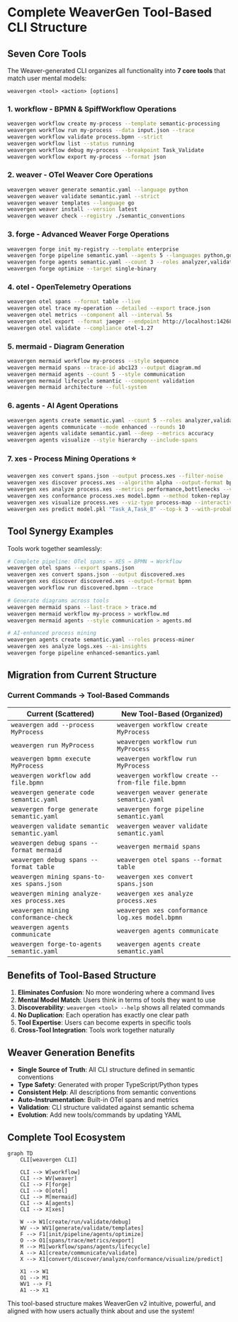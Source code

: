# Complete WeaverGen Tool-Based CLI Structure

## Seven Core Tools

The Weaver-generated CLI organizes all functionality into **7 core tools** that match user mental models:

```
weavergen <tool> <action> [options]
```

### 1. **workflow** - BPMN & SpiffWorkflow Operations
```bash
weavergen workflow create my-process --template semantic-processing
weavergen workflow run my-process --data input.json --trace
weavergen workflow validate process.bpmn --strict
weavergen workflow list --status running
weavergen workflow debug my-process --breakpoint Task_Validate
weavergen workflow export my-process --format json
```

### 2. **weaver** - OTel Weaver Core Operations  
```bash
weavergen weaver generate semantic.yaml --language python
weavergen weaver validate semantic.yaml --strict
weavergen weaver templates --language go
weavergen weaver install --version latest
weavergen weaver check --registry ./semantic_conventions
```

### 3. **forge** - Advanced Weaver Forge Operations
```bash
weavergen forge init my-registry --template enterprise
weavergen forge pipeline semantic.yaml --agents 5 --languages python,go
weavergen forge agents semantic.yaml --count 3 --roles analyzer,validator
weavergen forge optimize --target single-binary
```

### 4. **otel** - OpenTelemetry Operations
```bash
weavergen otel spans --format table --live
weavergen otel trace my-operation --detailed --export trace.json
weavergen otel metrics --component all --interval 5s
weavergen otel export --format jaeger --endpoint http://localhost:14268
weavergen otel validate --compliance otel-1.27
```

### 5. **mermaid** - Diagram Generation
```bash
weavergen mermaid workflow my-process --style sequence
weavergen mermaid spans --trace-id abc123 --output diagram.md
weavergen mermaid agents --count 5 --style communication
weavergen mermaid lifecycle semantic --component validation
weavergen mermaid architecture --full-system
```

### 6. **agents** - AI Agent Operations
```bash
weavergen agents create semantic.yaml --count 5 --roles analyzer,validator
weavergen agents communicate --mode enhanced --rounds 10
weavergen agents validate semantic.yaml --deep --metrics accuracy
weavergen agents visualize --style hierarchy --include-spans
```

### 7. **xes** - Process Mining Operations ⭐ 
```bash
weavergen xes convert spans.json --output process.xes --filter-noise
weavergen xes discover process.xes --algorithm alpha --output-format bpmn
weavergen xes analyze process.xes --metrics performance,bottlenecks --visualize
weavergen xes conformance process.xes model.bpmn --method token-replay --detailed
weavergen xes visualize process.xes --viz-type process-map --interactive
weavergen xes predict model.pkl "Task_A,Task_B" --top-k 3 --with-probability
```

## Tool Synergy Examples

Tools work together seamlessly:

```bash
# Complete pipeline: OTel spans → XES → BPMN → Workflow
weavergen otel spans --export spans.json
weavergen xes convert spans.json --output discovered.xes
weavergen xes discover discovered.xes --output-format bpmn
weavergen workflow run discovered.bpmn --trace

# Generate diagrams across tools
weavergen mermaid spans --last-trace > trace.md
weavergen mermaid workflow my-process > workflow.md  
weavergen mermaid agents --style communication > agents.md

# AI-enhanced process mining
weavergen agents create semantic.yaml --roles process-miner
weavergen xes analyze logs.xes --ai-insights
weavergen forge pipeline enhanced-semantics.yaml
```

## Migration from Current Structure

### Current Commands → Tool-Based Commands

| Current (Scattered) | New Tool-Based (Organized) |
|---------------------|----------------------------|
| `weavergen add --process MyProcess` | `weavergen workflow create MyProcess` |
| `weavergen run MyProcess` | `weavergen workflow run MyProcess` |
| `weavergen bpmn execute MyProcess` | `weavergen workflow run MyProcess` |
| `weavergen workflow add file.bpmn` | `weavergen workflow create --from-file file.bpmn` |
| `weavergen generate code semantic.yaml` | `weavergen weaver generate semantic.yaml` |
| `weavergen forge generate semantic.yaml` | `weavergen forge pipeline semantic.yaml` |
| `weavergen validate semantic semantic.yaml` | `weavergen weaver validate semantic.yaml` |
| `weavergen debug spans --format mermaid` | `weavergen mermaid spans` |
| `weavergen debug spans --format table` | `weavergen otel spans --format table` |
| `weavergen mining spans-to-xes spans.json` | `weavergen xes convert spans.json` |
| `weavergen mining analyze-xes process.xes` | `weavergen xes analyze process.xes` |
| `weavergen mining conformance-check` | `weavergen xes conformance log.xes model.bpmn` |
| `weavergen agents communicate` | `weavergen agents communicate` |
| `weavergen forge-to-agents semantic.yaml` | `weavergen agents create semantic.yaml` |

## Benefits of Tool-Based Structure

1. **Eliminates Confusion**: No more wondering where a command lives
2. **Mental Model Match**: Users think in terms of tools they want to use
3. **Discoverability**: `weavergen <tool> --help` shows all related commands
4. **No Duplication**: Each operation has exactly one clear path
5. **Tool Expertise**: Users can become experts in specific tools
6. **Cross-Tool Integration**: Tools work together naturally

## Weaver Generation Benefits

- **Single Source of Truth**: All CLI structure defined in semantic conventions
- **Type Safety**: Generated with proper TypeScript/Python types
- **Consistent Help**: All descriptions from semantic conventions
- **Auto-Instrumentation**: Built-in OTel spans and metrics
- **Validation**: CLI structure validated against semantic schema
- **Evolution**: Add new tools/commands by updating YAML

## Complete Tool Ecosystem

```mermaid
graph TD
    CLI[weavergen CLI]
    
    CLI --> W[workflow]
    CLI --> WV[weaver] 
    CLI --> F[forge]
    CLI --> O[otel]
    CLI --> M[mermaid]
    CLI --> A[agents]
    CLI --> X[xes]
    
    W --> W1[create/run/validate/debug]
    WV --> WV1[generate/validate/templates]
    F --> F1[init/pipeline/agents/optimize]
    O --> O1[spans/trace/metrics/export]
    M --> M1[workflow/spans/agents/lifecycle]
    A --> A1[create/communicate/validate]
    X --> X1[convert/discover/analyze/conformance/visualize/predict]
    
    X1 --> W1
    O1 --> M1
    WV1 --> F1
    A1 --> X1
```

This tool-based structure makes WeaverGen v2 intuitive, powerful, and aligned with how users actually think about and use the system!